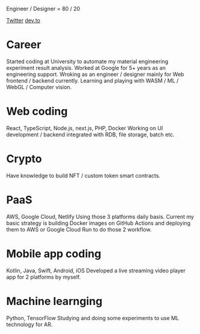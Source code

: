 
Engineer / Designer = 80 / 20

[Twitter](https://twitter.com/ku6ryo) [dev.to](https://dev.to/ku6ryo)

# Career

Started coding at University to automate my material engineering experiment result analysis.
Worked at Google for 5+ years as an engineering support.
Wroking as an engineer / designer mainly for Web frontend / backend currently.
Learning and playing with WASM / ML / WebGL / Computer vision.

# Web coding
React, TypeScript, Node.js, next.js, PHP, Docker
Working on UI development / backend integrated with RDB, file storage, batch etc.

# Crypto
Have knowledge to build NFT / custom token smart contracts.

# PaaS
AWS, Google Cloud, Netlify
Using those 3 platforms daily basis. Current my basic strategy is building Docker images on GitHub Actions
and deploying them to AWS or Google Cloud Run to do those 2 workflow.

# Mobile app coding
Kotlin, Java, Swift, Android, iOS
Developed a live streaming video player app for 2 platforms by myself.

# Machine learnging
Python, TensorFlow
Studying and doing some experiments to use ML technology for AR.
